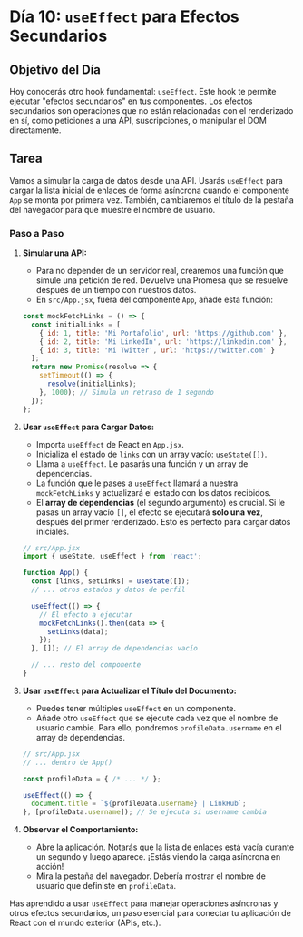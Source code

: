 # Día 10: `useEffect` para Efectos Secundarios

## Objetivo del Día

Hoy conocerás otro hook fundamental: `useEffect`. Este hook te permite ejecutar "efectos secundarios" en tus componentes. Los efectos secundarios son operaciones que no están relacionadas con el renderizado en sí, como peticiones a una API, suscripciones, o manipular el DOM directamente.

## Tarea

Vamos a simular la carga de datos desde una API. Usarás `useEffect` para cargar la lista inicial de enlaces de forma asíncrona cuando el componente `App` se monta por primera vez. También, cambiaremos el título de la pestaña del navegador para que muestre el nombre de usuario.

### Paso a Paso

1.  **Simular una API:**
    *   Para no depender de un servidor real, crearemos una función que simule una petición de red. Devuelve una Promesa que se resuelve después de un tiempo con nuestros datos.
    *   En `src/App.jsx`, fuera del componente `App`, añade esta función:

    ```javascript
    const mockFetchLinks = () => {
      const initialLinks = [
        { id: 1, title: 'Mi Portafolio', url: 'https://github.com' },
        { id: 2, title: 'Mi LinkedIn', url: 'https://linkedin.com' },
        { id: 3, title: 'Mi Twitter', url: 'https://twitter.com' }
      ];
      return new Promise(resolve => {
        setTimeout(() => {
          resolve(initialLinks);
        }, 1000); // Simula un retraso de 1 segundo
      });
    };
    ```

2.  **Usar `useEffect` para Cargar Datos:**
    *   Importa `useEffect` de React en `App.jsx`.
    *   Inicializa el estado de `links` con un array vacío: `useState([])`.
    *   Llama a `useEffect`. Le pasarás una función y un array de dependencias.
    *   La función que le pases a `useEffect` llamará a nuestra `mockFetchLinks` y actualizará el estado con los datos recibidos.
    *   El **array de dependencias** (el segundo argumento) es crucial. Si le pasas un array vacío `[]`, el efecto se ejecutará **solo una vez**, después del primer renderizado. Esto es perfecto para cargar datos iniciales.

    ```jsx
    // src/App.jsx
    import { useState, useEffect } from 'react';

    function App() {
      const [links, setLinks] = useState([]);
      // ... otros estados y datos de perfil

      useEffect(() => {
        // El efecto a ejecutar
        mockFetchLinks().then(data => {
          setLinks(data);
        });
      }, []); // El array de dependencias vacío

      // ... resto del componente
    }
    ```

3.  **Usar `useEffect` para Actualizar el Título del Documento:**
    *   Puedes tener múltiples `useEffect` en un componente.
    *   Añade otro `useEffect` que se ejecute cada vez que el nombre de usuario cambie. Para ello, pondremos `profileData.username` en el array de dependencias.

    ```jsx
    // src/App.jsx
    // ... dentro de App()

    const profileData = { /* ... */ };

    useEffect(() => {
      document.title = `${profileData.username} | LinkHub`;
    }, [profileData.username]); // Se ejecuta si username cambia
    ```

4.  **Observar el Comportamiento:**
    *   Abre la aplicación. Notarás que la lista de enlaces está vacía durante un segundo y luego aparece. ¡Estás viendo la carga asíncrona en acción!
    *   Mira la pestaña del navegador. Debería mostrar el nombre de usuario que definiste en `profileData`.

Has aprendido a usar `useEffect` para manejar operaciones asíncronas y otros efectos secundarios, un paso esencial para conectar tu aplicación de React con el mundo exterior (APIs, etc.).
